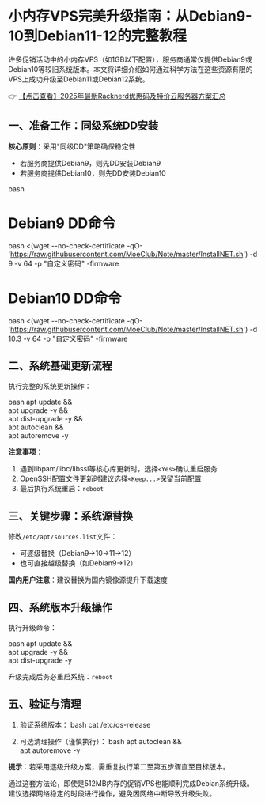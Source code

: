 # 小内存VPS完美升级指南：从Debian9-10到Debian11-12的完整教程

许多促销活动中的小内存VPS（如1GB以下配置），服务商通常仅提供Debian9或Debian10等较旧系统版本。本文将详细介绍如何通过科学方法在这些资源有限的VPS上成功升级至Debian11或Debian12系统。

👉 [【点击查看】2025年最新Racknerd优惠码及特价云服务器方案汇总](https://bit.ly/Rack_Nerd)

## 一、准备工作：同级系统DD安装

**核心原则**：采用"同级DD"策略确保稳定性
- 若服务商提供Debian9，则先DD安装Debian9
- 若服务商提供Debian10，则先DD安装Debian10

bash
# Debian9 DD命令
bash <(wget --no-check-certificate -qO- 'https://raw.githubusercontent.com/MoeClub/Note/master/InstallNET.sh') -d 9 -v 64 -p "自定义密码" -firmware

# Debian10 DD命令 
bash <(wget --no-check-certificate -qO- 'https://raw.githubusercontent.com/MoeClub/Note/master/InstallNET.sh') -d 10.3 -v 64 -p "自定义密码" -firmware

## 二、系统基础更新流程

执行完整的系统更新操作：

bash
apt update && \
apt upgrade -y && \
apt dist-upgrade -y && \
apt autoclean && \
apt autoremove -y

**注意事项**：
1. 遇到libpam/libc/libssl等核心库更新时，选择`<Yes>`确认重启服务
2. OpenSSH配置文件更新时建议选择`<Keep...>`保留当前配置
3. 最后执行系统重启：`reboot`

## 三、关键步骤：系统源替换

修改`/etc/apt/sources.list`文件：
- 可逐级替换（Debian9→10→11→12）
- 也可直接越级替换（如Debian9→12）

**国内用户注意**：建议替换为国内镜像源提升下载速度

## 四、系统版本升级操作

执行升级命令：

bash
apt update && \
apt upgrade -y && \
apt dist-upgrade -y

升级完成后务必重启系统：`reboot`

## 五、验证与清理

1. 验证系统版本：
bash
cat /etc/os-release

2. 可选清理操作（谨慎执行）：
bash
apt autoclean && \
apt autoremove -y

**提示**：若采用逐级升级方案，需重复执行第二至第五步骤直至目标版本。

通过这套方法论，即使是512MB内存的促销VPS也能顺利完成Debian系统升级。建议选择网络稳定的时段进行操作，避免因网络中断导致升级失败。